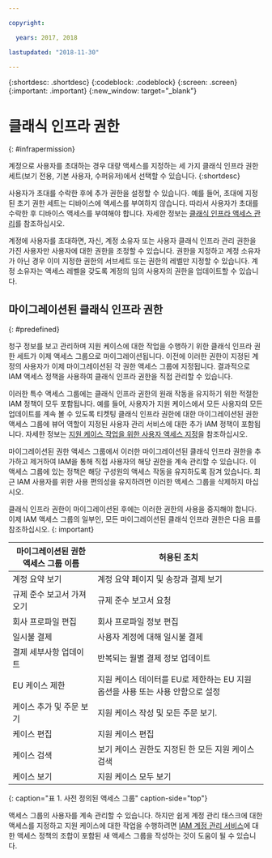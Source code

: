 ```yaml
---

copyright:

  years: 2017, 2018

lastupdated: "2018-11-30"

---
```


{:shortdesc: .shortdesc}
{:codeblock: .codeblock}
{:screen: .screen}
{:important: .important}
{:new_window: target="_blank"}

# 클래식 인프라 권한
{: #infrapermission}

계정으로 사용자를 초대하는 경우 대량 액세스를 지정하는 세 가지 클래식 인프라 권한 세트(보기 전용, 기본 사용자, 수퍼유저)에서 선택할 수 있습니다.
{:shortdesc}

사용자가 초대를 수락한 후에 추가 권한을 설정할 수 있습니다. 예를 들어, 초대에 지정된 초기 권한 세트는 디바이스에 액세스를 부여하지 않습니다. 따라서 사용자가 초대를 수락한 후 디바이스 액세스를 부여해야 합니다. 자세한 정보는 [클래식 인프라 액세스 관리](/docs/iam/mnginfra.html#mngclassicinfra)를 참조하십시오.

계정에 사용자를 초대하면, 자신, 계정 소유자 또는 사용자 클래식 인프라 관리 권한을 가진 사용자만 사용자에 대한 권한을 조정할 수 있습니다. 권한을 지정하고 계정 소유자가 아닌 경우 이미 지정한 권한의 서브세트 또는 권한의 레벨만 지정할 수 있습니다. 계정 소유자는 액세스 레벨을 갖도록 계정의 임의 사용자의 권한을 업데이트할 수 있습니다.


## 마이그레이션된 클래식 인프라 권한
{: #predefined}

청구 정보를 보고 관리하며 지원 케이스에 대한 작업을 수행하기 위한 클래식 인프라 권한 세트가 이제 액세스 그룹으로 마이그레이션됩니다. 이전에 이러한 권한이 지정된 계정의 사용자가 이제 마이그레이션된 각 권한 액세스 그룹에 지정됩니다. 결과적으로 IAM 액세스 정책을 사용하여 클래식 인프라 권한을 직접 관리할 수 있습니다.

이러한 특수 액세스 그룹에는 클래식 인프라 권한의 원래 작동을 유지하기 위한 적절한 IAM 정책이 모두 포함됩니다. 예를 들어, 사용자가 지원 케이스에서 모든 사용자의 모든 업데이트를 계속 볼 수 있도록 티켓팅 클래식 인프라 권한에 대한 마이그레이션된 권한 액세스 그룹에 뷰어 역할이 지정된 사용자 관리 서비스에 대한 추가 IAM 정책이 포함됩니다. 자세한 정보는 [지원 케이스 작업을 위한 사용자 액세스 지정](/docs/get-support/support_access.html#access)을 참조하십시오. 

마이그레이션된 권한 액세스 그룹에서 이러한 마이그레이션된 클래식 인프라 권한을 추가하고 제거하여 IAM을 통해 직접 사용자의 해당 권한을 계속 관리할 수 있습니다. 이 액세스 그룹에 있는 정책은 해당 구성원의 액세스 작동을 유지하도록 잠겨 있습니다. 최근 IAM 사용자를 위한 사용 편의성을 유지하려면 이러한 액세스 그룹을 삭제하지 마십시오.

클래식 인프라 권한이 마이그레이션된 후에는 이러한 권한의 사용을 중지해야 합니다. 이제 IAM 액세스 그룹의 일부인, 모든 마이그레이션된 클래식 인프라 권한은 다음 표를 참조하십시오.
{: important}

| 마이그레이션된 권한 액세스 그룹 이름 | 허용된 조치 |
|----------|---------|
| 계정 요약 보기 | 계정 요약 페이지 및 송장과 결제 보기 |
| 규제 준수 보고서 가져오기 | 규제 준수 보고서 요청 |
| 회사 프로파일 편집 | 회사 프로파일 정보 편집 |
| 일시불 결제 | 사용자 계정에 대해 일시불 결제 |
| 결제 세부사항 업데이트 | 반복되는 월별 결제 정보 업데이트 |
| EU 케이스 제한 | 지원 케이스 데이터를 EU로 제한하는 EU 지원 옵션을 사용 또는 사용 안함으로 설정  |
| 케이스 추가 및 주문 보기 | 지원 케이스 작성 및 모든 주문 보기.  |
| 케이스 편집 | 지원 케이스 편집 |
| 케이스 검색 | 보기 케이스 권한도 지정된 한 모든 지원 케이스 검색 |
| 케이스 보기 | 지원 케이스 모두 보기 |
{: caption="표 1. 사전 정의된 액세스 그룹" caption-side="top"}

액세스 그룹의 사용자를 계속 관리할 수 있습니다. 하지만 쉽게 계정 관리 태스크에 대한 액세스를 지정하고 지원 케이스에 대한 작업을 수행하려면 [IAM 계정 관리 서비스](/docs/iam?topic=iam-account-services#account-services)에 대한 액세스 정책의 조합이 포함된 새 액세스 그룹을 작성하는 것이 도움이 될 수 있습니다.
